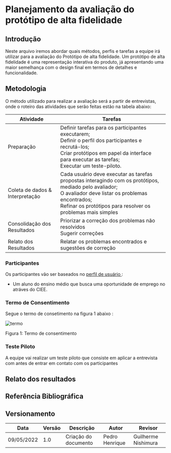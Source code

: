 # Planejamento da avaliação do protótipo de alta fidelidade

## Introdução
  Neste arquivo iremos abordar quais métodos, perfis e tarefas a equipe irá utilizar para a avaliação do Protótipo de alta fidelidade. Um protótipo de alta fidelidade é uma representação interativa do produto, já apresentando uma maior semelhança com o design final em termos de detalhes e funcionalidade.

## Metodologia
   O método utilizado para realizar a avaliação será a partir de entrevistas, onde o roteiro das atividades que serão feitas estão na tabela abaixo:


| Atividade | Tarefas |
|--|--|
| Preparação | Definir tarefas para os participantes executarem;<br>Definir o perfil dos participantes e recrutá-los;<br>Criar protótipos em papel da interface para executar as tarefas;<br>Executar um teste-piloto.|
| Coleta de dados & Interpretação | Cada usuário deve executar as tarefas propostas interagindo com os protótipos, mediado pelo avaliador;<br>O avaliador deve listar os problemas encontrados;<br> Refinar os protótipos para resolver os problemas mais simples |
| Consolidação dos Resultados | Priorizar a correção dos problemas não resolvidos<br>Sugerir correções |
| Relato dos Resultados | Relatar os problemas encontrados e sugestões de correção |

### Participantes
  Os participantes vão ser baseados no [ perfil de usuário ](../../analise_requisitos/perfil_usuario.md) :
  - Um aluno do ensino médio que busca uma oportunidade de emprego no atráves do CIEE.
### Termo de Consentimento

Segue o termo de consetimento na figura 1 abaixo :

![termo](https://user-images.githubusercontent.com/79341819/183318488-11b86aaf-f904-4c59-a8a2-be5cb7556fd3.png)

Figura 1: Termo de consentimento

### Teste Piloto
  
  A equipe vai realizar um teste piloto que consiste em aplicar a entrevista com antes de entrar em contato com os participantes 

## Relato dos resultados

## Referência Bibliográfica

## Versionamento
| Data       | Versão   | Descrição                         | Autor          | Revisor      |
|------------|------------|-----------------------------------|----------------|--------------|
| 09/05/2022 | 1.0 | Criação do documento | Pedro Henrique | Guilherme Nishimura|
